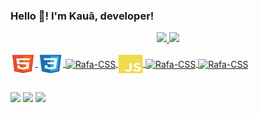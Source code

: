 ### Hello 👋! I'm Kauã, developer!

<div align="center">
  <a href="https://github.com/olakaua">
  <img height="180em" src="https://github-readme-stats.vercel.app/api?username=olakaua&show_icons=true&theme=dracula&include_all_commits=true&count_private=true"/>
  <img height="180em" src="https://github-readme-stats.vercel.app/api/top-langs/?username=olakaua&layout=compact&langs_count=7&theme=dracula"/>
</div>
<div style="display: inline_block"><br>
  <img align="center" alt="Rafa-HTML" height="30" width="40" src="https://raw.githubusercontent.com/devicons/devicon/master/icons/html5/html5-original.svg">
  <img align="center" alt="Rafa-CSS" height="30" width="40" src="https://raw.githubusercontent.com/devicons/devicon/master/icons/css3/css3-original.svg">
    <img align="center" alt="Rafa-CSS" height="30" width="40"
src="https://cdn.jsdelivr.net/gh/devicons/devicon/icons/bulma/bulma-plain.svg">
    <img align="center" alt="Rafa-Js" height="30" width="40" src="https://raw.githubusercontent.com/devicons/devicon/master/icons/javascript/javascript-plain.svg">
    <img align="center" alt="Rafa-CSS" height="30" width="40"
         src="https://cdn.jsdelivr.net/gh/devicons/devicon/icons/mysql/mysql-original-wordmark.svg">
    <img align="center" alt="Rafa-CSS" height="30" width="40"
src="https://cdn.jsdelivr.net/gh/devicons/devicon/icons/python/python-original.svg"> 
</div>


 ##
 
 <div>
  <a href = "mailto:kakadzn@hotmail.com"><img src="https://img.shields.io/badge/-Gmail-%23333?style=for-the-badge&logo=gmail&logoColor=white" target="_blank"></a>
  <a href="https://www.linkedin.com/in/kau%C3%A3ribeiro/" target="_blank"><img src="https://img.shields.io/badge/-LinkedIn-%230077B5?style=for-the-badge&logo=linkedin&logoColor=white" target="_blank"></a> 
    <a href="https://instagram.com/olakaua" target="_blank"><img src="https://img.shields.io/badge/-Instagram-%23E4405F?style=for-the-badge&logo=instagram&logoColor=white" target="_blank"></a>
</div>
